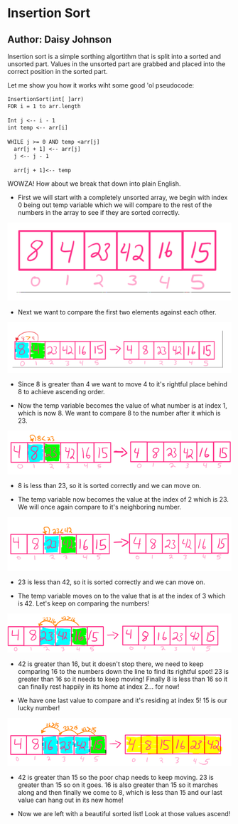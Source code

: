 # Insertion Sort
## Author: Daisy Johnson

Insertion sort is a simple sorthing algortithm that is split into a sorted and unsorted part. Values in the unsorted part are grabbed and placed into the correct position in the sorted part.

Let me show you how it works wiht some good 'ol pseudocode:
```
InsertionSort(int[ ]arr)
FOR i = 1 to arr.length

Int j <-- i - 1
int temp <-- arr[i]

WHILE j >= 0 AND temp <arr[j]
  arr[j + 1] <-- arr[j]
  j <-- j - 1

  arr[j + 1]<-- temp
```

WOWZA! How about we break that down into plain English.

* First we will start with a completely unsorted array, we begin with index 0 being out temp variable which we will compare to the rest of the numbers in the array to see if they are sorted correctly.

![unsorted](insertSort0.png)


* Next we want to compare the first two elements against each other.

![one](insertSort1.png)

* Since 8 is greater than 4 we want to move 4 to it's rightful place behind 8 to achieve ascending order.

* Now the temp variable becomes the value of what number is at index 1, which is now 8. We want to compare 8 to the number after it which is 23.

![two](insertSort2.png)

* 8 is less than 23, so it is sorted correctly and we can move on.

* The temp variable now becomes the value at the index of 2 which is 23. We will once again compare to it's neighboring number.

![three](insertSort3.png)

* 23 is less than 42, so it is sorted correctly and we can move on.

* The temp variable moves on to the value that is at the index of 3 which is 42. Let's keep on comparing the numbers!

![four](insertSort4.png)

* 42 is greater than 16, but it doesn't stop there, we need to keep comparing 16 to the numbers down the line to find its rightful spot! 23 is greater than 16 so it needs to keep moving! Finally 8 is less than 16 so it can finally rest happily in its home at index 2... for now!

* We have one last value to compare and it's residing at index 5! 15 is our lucky number! 

![five](insertSort5.png)

* 42 is greater than 15 so the poor chap needs to keep moving. 23 is greater than 15 so on it goes. 16 is also greater than 15 so it marches along and then finally we come to 8, which is less than 15 and our last value can hang out in its new home!

* Now we are left with a beautiful sorted list! Look at those values ascend!
